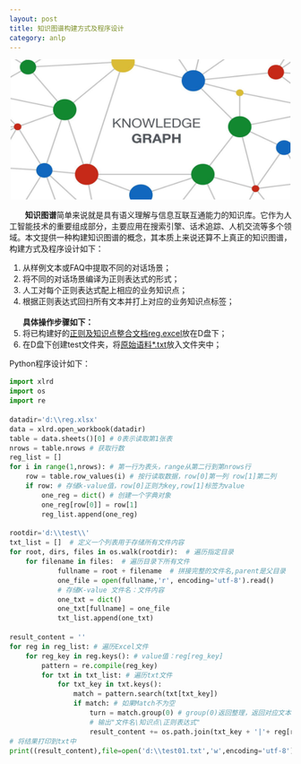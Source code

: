 ```yaml
---
layout: post
title: 知识图谱构建方式及程序设计
category: anlp
---
```


<div align="center">
<img width="500" height="250" src="https://raw.githubusercontent.com/carrylaw/IMG/master/img_nlp/sucai18.png" />
</div>

&emsp;&emsp;**知识图谱**简单来说就是具有语义理解与信息互联互通能力的知识库。它作为人工智能技术的重要组成部分，主要应用在搜索引擎、话术追踪、人机交流等多个领域。本文提供一种构建知识图谱的概念，其本质上来说还算不上真正的知识图谱，构建方式及程序设计如下：     
1. 从样例文本或FAQ中提取不同的对话场景；         
2. 将不同的对话场景编译为正则表达式的形式；    
3. 人工对每个正则表达式配上相应的业务知识点；        
4. 根据正则表达式回扫所有文本并打上对应的业务知识点标签；    
&emsp;                  
**具体操作步骤如下：**      
1. 将已构建好的[正则及知识点整合文档reg.excel](https://github.com/carrylaw/IMG/blob/master/reg.xlsx)放在D盘下；        
2. 在D盘下创建test文件夹，将[原始语料*.txt](https://github.com/carrylaw/IMG/tree/master/test)放入文件夹中；    


Python程序设计如下：     
``` python
import xlrd
import os
import re

datadir='d:\\reg.xlsx'
data = xlrd.open_workbook(datadir)
table = data.sheets()[0] # 0表示读取第1张表
nrows = table.nrows # 获取行数
reg_list = []
for i in range(1,nrows): # 第一行为表头，range从第二行到第nrows行
    row = table.row_values(i) # 按行读取数据，row[0]第一列 row[1]第二列
    if row: # 存储k-value值，row[0]正则为key,row[1]标签为value
        one_reg = dict() # 创建一个字典对象
        one_reg[row[0]] = row[1]
        reg_list.append(one_reg)

rootdir='d:\\test\\'
txt_list = []  # 定义一个列表用于存储所有文件内容
for root, dirs, files in os.walk(rootdir):  # 遍历指定目录
    for filename in files:  # 遍历目录下所有文件
            fullname = root + filename  # 拼接完整的文件名,parent是父目录
            one_file = open(fullname,'r', encoding='utf-8').read()
            # 存储K-value 文件名：文件内容
            one_txt = dict()  
            one_txt[fullname] = one_file  
            txt_list.append(one_txt)

result_content = ''
for reg in reg_list: # 遍历Excel文件
    for reg_key in reg.keys(): # value值：reg[reg_key]
        pattern = re.compile(reg_key)
        for txt in txt_list: # 遍历txt文件
            for txt_key in txt.keys():
                match = pattern.search(txt[txt_key])
                if match: # 如果Match不为空
                    turn = match.group(0) # group(0)返回整理，返回对应文本内容
                    # 输出"文件名\知识点\正则表达式"
                    result_content += os.path.join(txt_key + '|'+ reg[reg_key] + '|'+ reg_key + '|' + turn + '\n')
# 将结果打印到txt中
print((result_content),file=open('d:\\test01.txt','w',encoding='utf-8'))
```   



  